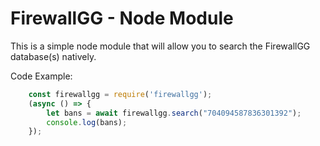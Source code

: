 # FirewallGG - Node Module
This is a simple node module that will allow you to search the FirewallGG database(s) natively.

Code Example:
```js
    const firewallgg = require('firewallgg');
    (async () => {
        let bans = await firewallgg.search("704094587836301392");
        console.log(bans);
    });
```
